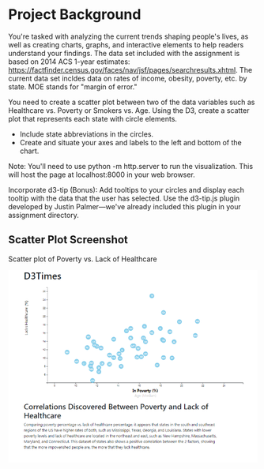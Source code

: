 # Project Background

You're tasked with analyzing the current trends shaping people's lives, as well as creating charts, graphs, and interactive elements to help readers understand your findings. The data set included with the assignment is based on 2014 ACS 1-year estimates: https://factfinder.census.gov/faces/nav/jsf/pages/searchresults.xhtml. The current data set incldes data on rates of income, obesity, poverty, etc. by state. MOE stands for "margin of error."

You need to create a scatter plot between two of the data variables such as Healthcare vs. Poverty or Smokers vs. Age.
Using the D3, create a scatter plot that represents each state with circle elements.

* Include state abbreviations in the circles.
* Create and situate your axes and labels to the left and bottom of the chart.

Note: You'll need to use python -m http.server to run the visualization. This will host the page at localhost:8000 in your web browser.

Incorporate d3-tip (Bonus):
Add tooltips to your circles and display each tooltip with the data that the user has selected. Use the d3-tip.js plugin developed by Justin Palmer—we've already included this plugin in your assignment directory.

## Scatter Plot Screenshot

Scatter plot of Poverty vs. Lack of Healthcare

![](screenshot/scatter.png)
